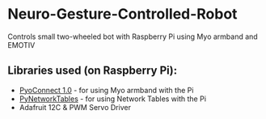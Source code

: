 # Neuro-Gesture-Controlled-Robot
Controls small two-wheeled bot with Raspberry Pi using Myo armband and EMOTIV

## Libraries used (on Raspberry Pi):
*  [PyoConnect 1.0](http://www.fernandocosentino.net/pyoconnect/) - for using Myo armband with the Pi
*  [PyNetworkTables](https://github.com/robotpy/pynetworktables) - for using Network Tables with the Pi
*  Adafruit 12C & PWM Servo Driver
